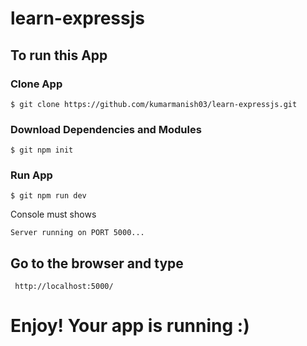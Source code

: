 # learn-expressjs

## To run this App

### Clone App

```shell
$ git clone https://github.com/kumarmanish03/learn-expressjs.git
```

### Download Dependencies and Modules

```shell
$ git npm init
```

### Run App

```shell
$ git npm run dev
```

Console must shows 


```shell
Server running on PORT 5000...
```
 
 ## Go to the browser and type
 
```shell
 http://localhost:5000/
 ```
 
# Enjoy! Your app is running  :) #
